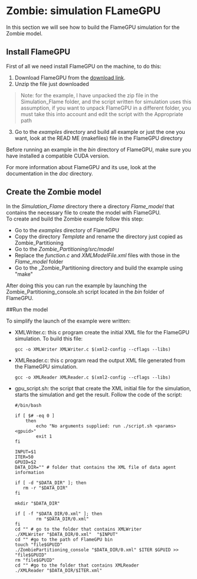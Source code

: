 # Zombie: simulation FLameGPU

In this section we will see how to build the FlameGPU simulation for the Zombie model. 

## Install FlameGPU

First of all we need install FlameGPU on the machine, to do this:

1. Download FlameGPU from the [download link](http://www.flamegpu.com/downloads/links).
2. Unzip the file just downloaded  

> Note: for the example, I have unpacked the zip file in the Simulation_Flame folder, and the script written for simulation uses this assumption, if you want to unpack FlameGPU in a different folder, you must take this into account and edit the script with the Appropriate path

3. Go to the _examples_ directory and build all example or just the one you want, look at the READ ME (makefiles) file in the FlameGPU directory


Before running an example in the _bin_ directory of FlameGPU, make sure you have installed a compatible CUDA version.  

For more information about FlameGPU and its use, look at the documentation in the _doc_ directory.

## Create the Zombie model

In the _Simulation\_Flame_ directory there a directory _Flame\_model_ that contains the necessary file to create the model with FlameGPU.  
To create and build  the Zombie example follow this step:

- Go to the _examples_ directory of FlameGPU
- Copy the directory _Template_ and rename the directory just copied as Zombie_Partitioning  
- Go to the _Zombie\_Partitioning/src/model_ 
- Replace the _function.c_ and _XMLModelFile.xml_ files with those in the _Flame\_model_ folder
- Go to the _Zombie\_Partitioning directory and build the example using "make"


After doing this you can run the example by launching the Zombie_Partitioning_console.sh script located in the _bin_ folder of FlameGPU.

##Run the model

To simplify the launch of the example were written:

- XMLWriter.c: this c program create the initial XML file for the FlameGPU simulation. To build this file:
	```
	gcc -o XMLWriter XMLWriter.c $(xml2-config --cflags --libs)

	```
- XMLReader.c: this c program read the output XML file generated from the FlameGPU simulation.
 	```
	gcc -o XMLReader XMLReader.c $(xml2-config --cflags --libs)

	```
- gpu_script.sh: the script that create the XML initial file for the simulation, starts the simulation and get the result. Follow the code of the script:  
	```
	#/bin/bash

	if [ $# -eq 0 ]
		then
			echo "No arguments supplied: run ./script.sh <params> <gpuid>"
			exit 1
	fi

	INPUT=$1
	ITER=50
	GPUID=$2
	DATA_DIR="" # folder that contains the XML file of data agent information

	if [ -d "$DATA_DIR" ]; then
	   rm -r "$DATA_DIR"
	fi

	mkdir "$DATA_DIR"

	if [ -f "$DATA_DIR/0.xml" ]; then
			rm "$DATA_DIR/0.xml"
	fi
	cd "" # go to the folder that contains XMLWriter
	./XMLWriter "$DATA_DIR/0.xml"  "$INPUT" 
	cd "" #go to the path of FlameGPU bin
	touch "file$GPUID"
	./ZombiePartitioning_console "$DATA_DIR/0.xml" $ITER $GPUID >> "file$GPUID"
	rm "file$GPUID"
	cd "" #go to the folder that contains XMLReader
	./XMLReader "$DATA_DIR/$ITER.xml"
	```


